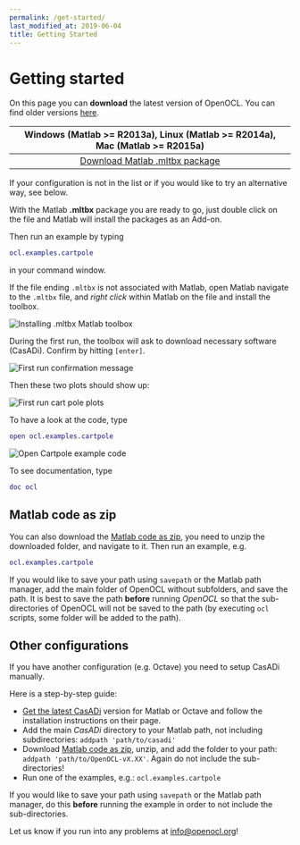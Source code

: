 ```yaml
---
permalink: /get-started/
last_modified_at: 2019-06-04
title: Getting Started
---
```


# Getting started  

On this page you can **download** the latest version of OpenOCL. You can find older versions [here](https://github.com/OpenOCL/OpenOCL/releases).

| Windows (Matlab >= R2013a), Linux (Matlab >= R2014a), Mac (Matlab >= R2015a)   |
|:-------------:|
| [Download Matlab .mltbx package](https://github.com/OpenOCL/OpenOCL/releases/download/v5.08/OpenOCL-v5.08.mltbx) |

If your configuration is not in the list or if you would like to try an alternative way, see below.

With the Matlab **.mltbx** package you are ready to go, just double click on the file and Matlab will install the packages as an Add-on. 

Then run an example by typing

```m
ocl.examples.cartpole
```

in your command window.

If the file ending `.mltbx` is not associated with Matlab, open Matlab navigate to the `.mltbx` file, and *right click* within Matlab on the file and install the toolbox.

![Installing .mltbx Matlab toolbox](/assets/img/mltbx-install.png)

During the first run, the toolbox will ask to download necessary software (CasADi). Confirm by hitting `[enter]`.

![First run confirmation message](/assets/img/firstrun.png)

Then these two plots should show up:

![First run cart pole plots](/assets/img/firstrun_plots.png)

To have a look at the code, type 

```m
open ocl.examples.cartpole
```

![Open Cartpole example code](/assets/img/open_example.png)

To see documentation, type

```m
doc ocl
```

## Matlab code as zip

You can also download the [Matlab code as zip](https://github.com/OpenOCL/OpenOCL/releases/download/v5.08/OpenOCL-v5.08.zip), you need to unzip the downloaded folder, and navigate to it. Then run an example, e.g.

```m
ocl.examples.cartpole
```

If you would like to save your path using `savepath` or the Matlab path manager, add the main folder of OpenOCL without subfolders, 
and save the path. It is best to save the path **before** running *OpenOCL* so that the sub-directories of OpenOCL will not be 
saved to the path (by executing `ocl` scripts, some folder will be added to the path).

## Other configurations

If you have another configuration (e.g. Octave) you need to setup CasADi manually.  

Here is a step-by-step guide:

* [Get the latest CasADi](https://web.casadi.org/get/) version for Matlab or Octave and follow the installation instructions on their page.
* Add the main *CasADi* directory to your Matlab path, not including subdirectories: `addpath 'path/to/casadi'`
* Download [Matlab code as zip](https://github.com/OpenOCL/OpenOCL/releases/download/v5.08/OpenOCL-v5.08.zip), unzip, and add the folder to your path: `addpath 'path/to/OpenOCL-vX.XX'`. Again do not include the sub-directories!
* Run one of the examples, e.g.: `ocl.examples.cartpole`

If you would like to save your path using `savepath` or the Matlab path manager, do this **before** running the example in order to not include the sub-directories.

Let us know if you run into any problems at info@openocl.org!

